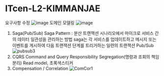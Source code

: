 # ITcen-L2-KIMMANJAE
요구사항 수정
![image](https://user-images.githubusercontent.com/47963629/203260833-a6d65b8c-5044-48ee-bc9e-703c5b16874d.png)
도메인 모델링
![image](https://user-images.githubusercontent.com/47963629/203260924-5c8a6b37-e452-4e0e-8f54-09e1ebfcffa8.png)

1. Saga(Pub/Sub)
Saga Pattern : 분산 트랜잭션 시나리오에서 마이크로 서비스 간의 데이터 일관성을 관리하는 방법
saga는 각 서비스를 업데이트하고 메시지 또는 이벤트를 게시하여 다음 트랜잭션 단계를 트리거하는 일련의 트랜잭션
Pub/Sub
![pubsub3](https://user-images.githubusercontent.com/47963629/205582859-3cf64a8e-5396-49c8-9fcc-8ba25ed53f39.png)
2. CQRS
Command and Query Responsibility Segregation(명령과 조회의 책임 분리)
Read model, 초록색스티커
3. Compensation / Correlation
![ComCor1](https://user-images.githubusercontent.com/47963629/205582988-9e5f82a2-0d3a-4a82-9798-b897b6064c25.png)
